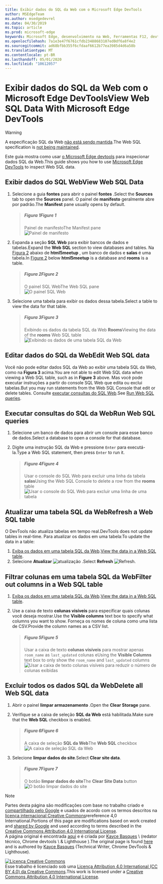 ```yaml
---
title: Exibir dados do SQL da Web com o Microsoft Edge DevTools
author: MSEdgeTeam
ms.author: msedgedevrel
ms.date: 04/30/2019
ms.topic: article
ms.prod: microsoft-edge
keywords: Microsoft Edge, desenvolvimento na Web, Ferramentas F12, devtools
ms.openlocfilehash: 7a1e3e47f6761cfdb23488683107ed0df6a8f4e2
ms.sourcegitcommit: ad68bfbb355f6cfdaaf6612b77ea3985d4d6a58b
ms.translationtype: MT
ms.contentlocale: pt-BR
ms.lasthandoff: 05/01/2020
ms.locfileid: "10612057"
---
```

<!-- Copyright Kayce Basques 

   Licensed under the Apache License, Version 2.0 (the "License");
   you may not use this file except in compliance with the License.
   You may obtain a copy of the License at

       https://www.apache.org/licenses/LICENSE-2.0

   Unless required by applicable law or agreed to in writing, software
   distributed under the License is distributed on an "AS IS" BASIS,
   WITHOUT WARRANTIES OR CONDITIONS OF ANY KIND, either express or implied.
   See the License for the specific language governing permissions and
   limitations under the License.  -->





# <span data-ttu-id="46c9c-103">Exibir dados do SQL da Web com o Microsoft Edge DevTools</span><span class="sxs-lookup"><span data-stu-id="46c9c-103">View Web SQL Data With Microsoft Edge DevTools</span></span>   



> [!WARNING]
> <span data-ttu-id="46c9c-104">A especificação SQL da Web [não está sendo mantida][W3CWebSQLStatus].</span><span class="sxs-lookup"><span data-stu-id="46c9c-104">The Web SQL specification is [not being maintained][W3CWebSQLStatus].</span></span>  

<span data-ttu-id="46c9c-105">Este guia mostra como usar [o Microsoft Edge devtools][MicrosoftEdgeDevTools] para inspecionar dados SQL da Web.</span><span class="sxs-lookup"><span data-stu-id="46c9c-105">This guide shows you how to use [Microsoft Edge DevTools][MicrosoftEdgeDevTools] to inspect Web SQL data.</span></span>  

## <span data-ttu-id="46c9c-106">Exibir dados do SQL Web</span><span class="sxs-lookup"><span data-stu-id="46c9c-106">View Web SQL Data</span></span>   

1.  <span data-ttu-id="46c9c-107">Selecione a guia **fontes** para abrir o painel **fontes** .</span><span class="sxs-lookup"><span data-stu-id="46c9c-107">Select the **Sources** tab to open the **Sources** panel.</span></span>  <span data-ttu-id="46c9c-108">O painel de **manifesto** geralmente abre por padrão.</span><span class="sxs-lookup"><span data-stu-id="46c9c-108">The **Manifest** pane usually opens by default.</span></span>  
    
    > ##### <span data-ttu-id="46c9c-109">Figura 1</span><span class="sxs-lookup"><span data-stu-id="46c9c-109">Figure 1</span></span>  
    > <span data-ttu-id="46c9c-110">Painel de manifesto</span><span class="sxs-lookup"><span data-stu-id="46c9c-110">The Manifest pane</span></span>  
    > ![Painel de manifesto][ImageManifestPane]  
    
1.  <span data-ttu-id="46c9c-112">Expanda a seção **SQL Web** para exibir bancos de dados e tabelas.</span><span class="sxs-lookup"><span data-stu-id="46c9c-112">Expand the **Web SQL** section to view databases and tables.</span></span>  <span data-ttu-id="46c9c-113">Na [Figura 2](#figure-2) abaixo de **html5meetup** , um banco de dados e **salas** é uma tabela.</span><span class="sxs-lookup"><span data-stu-id="46c9c-113">In [Figure 2](#figure-2) below **html5meetup** is a database and **rooms** is a table.</span></span>  
    
    > ##### <span data-ttu-id="46c9c-114">Figura 2</span><span class="sxs-lookup"><span data-stu-id="46c9c-114">Figure 2</span></span>  
    > <span data-ttu-id="46c9c-115">O painel SQL Web</span><span class="sxs-lookup"><span data-stu-id="46c9c-115">The Web SQL pane</span></span>  
    > ![O painel SQL Web][ImageWebSQLPane]  

1.  <span data-ttu-id="46c9c-117">Selecione uma tabela para exibir os dados dessa tabela.</span><span class="sxs-lookup"><span data-stu-id="46c9c-117">Select a table to view the data for that table.</span></span>  
    
    > ##### <span data-ttu-id="46c9c-118">Figura 3</span><span class="sxs-lookup"><span data-stu-id="46c9c-118">Figure 3</span></span>  
    > <span data-ttu-id="46c9c-119">Exibindo os dados da tabela SQL da Web **Rooms**</span><span class="sxs-lookup"><span data-stu-id="46c9c-119">Viewing the data of the **rooms** Web SQL table</span></span>  
    > ![Exibindo os dados de uma tabela SQL da Web][ImageWebSQLTable]  

## <span data-ttu-id="46c9c-121">Editar dados do SQL da Web</span><span class="sxs-lookup"><span data-stu-id="46c9c-121">Edit Web SQL data</span></span>   

<span data-ttu-id="46c9c-122">Você não pode editar dados SQL da Web ao exibir uma tabela SQL da Web, como na **Figura 3** acima.</span><span class="sxs-lookup"><span data-stu-id="46c9c-122">You are not able to edit Web SQL data when viewing a Web SQL table, such as in **Figure 3** above.</span></span>  <span data-ttu-id="46c9c-123">Mas você pode executar instruções a partir do console SQL Web que edita ou exclui tabelas.</span><span class="sxs-lookup"><span data-stu-id="46c9c-123">But you may run statements from the Web SQL Console that edit or delete tables.</span></span>  <span data-ttu-id="46c9c-124">Consulte [executar consultas do SQL Web](#run-web-sql-queries).</span><span class="sxs-lookup"><span data-stu-id="46c9c-124">See [Run Web SQL queries](#run-web-sql-queries).</span></span>  

## <span data-ttu-id="46c9c-125">Executar consultas do SQL da Web</span><span class="sxs-lookup"><span data-stu-id="46c9c-125">Run Web SQL queries</span></span>   

1.  <span data-ttu-id="46c9c-126">Selecione um banco de dados para abrir um console para esse banco de dados.</span><span class="sxs-lookup"><span data-stu-id="46c9c-126">Select a database to open a console for that database.</span></span>  

1.  <span data-ttu-id="46c9c-127">Digite uma instrução SQL da Web e pressione `Enter` para executá-la.</span><span class="sxs-lookup"><span data-stu-id="46c9c-127">Type a Web SQL statement, then press `Enter` to run it.</span></span>  
    
    > ##### <span data-ttu-id="46c9c-128">Figura 4</span><span class="sxs-lookup"><span data-stu-id="46c9c-128">Figure 4</span></span>  
    > <span data-ttu-id="46c9c-129">Usar o console do SQL Web para excluir uma linha da tabela **salas**</span><span class="sxs-lookup"><span data-stu-id="46c9c-129">Using the Web SQL Console to delete a row from the **rooms** table</span></span>  
    > ![Usar o console do SQL Web para excluir uma linha de uma tabela][ImageWebSQLEdit]  

## <span data-ttu-id="46c9c-131">Atualizar uma tabela SQL da Web</span><span class="sxs-lookup"><span data-stu-id="46c9c-131">Refresh a Web SQL table</span></span>   

<span data-ttu-id="46c9c-132">O DevTools não atualiza tabelas em tempo real.</span><span class="sxs-lookup"><span data-stu-id="46c9c-132">DevTools does not update tables in real-time.</span></span>  <span data-ttu-id="46c9c-133">Para atualizar os dados em uma tabela:</span><span class="sxs-lookup"><span data-stu-id="46c9c-133">To update the data in a table:</span></span>  

1.  <span data-ttu-id="46c9c-134">[Exiba os dados em uma tabela SQL da Web](#view-web-sql-data).</span><span class="sxs-lookup"><span data-stu-id="46c9c-134">[View the data in a Web SQL table](#view-web-sql-data).</span></span>  
1.  <span data-ttu-id="46c9c-135">Selecione **Atualizar** ![ atualização ][ImageRefreshIcon] .</span><span class="sxs-lookup"><span data-stu-id="46c9c-135">Select **Refresh** ![Refresh][ImageRefreshIcon].</span></span>  

## <span data-ttu-id="46c9c-136">Filtrar colunas em uma tabela SQL da Web</span><span class="sxs-lookup"><span data-stu-id="46c9c-136">Filter out columns in a Web SQL table</span></span>   

1.  <span data-ttu-id="46c9c-137">[Exiba os dados em uma tabela SQL da Web](#view-web-sql-data).</span><span class="sxs-lookup"><span data-stu-id="46c9c-137">[View the data in a Web SQL table](#view-web-sql-data).</span></span>  
1.  <span data-ttu-id="46c9c-138">Use a caixa de texto **colunas visíveis** para especificar quais colunas você deseja mostrar.</span><span class="sxs-lookup"><span data-stu-id="46c9c-138">Use the **Visible columns** text box to specify what columns you want to show.</span></span>  <span data-ttu-id="46c9c-139">Forneça os nomes de coluna como uma lista de CSV.</span><span class="sxs-lookup"><span data-stu-id="46c9c-139">Provide the column names as a CSV list.</span></span>  
    
    > ##### <span data-ttu-id="46c9c-140">Figura 5</span><span class="sxs-lookup"><span data-stu-id="46c9c-140">Figure 5</span></span>  
    > <span data-ttu-id="46c9c-141">Usar a caixa de texto **colunas visíveis** para mostrar apenas `room_name` as `last_updated` colunas e</span><span class="sxs-lookup"><span data-stu-id="46c9c-141">Using the **Visible Columns** text box to only show the `room_name` and `last_updated` columns</span></span>  
    > ![Usar a caixa de texto colunas visíveis para reduzir o número de colunas exibidas][ImageWebSQLFilter]  

## <span data-ttu-id="46c9c-143">Excluir todos os dados SQL da Web</span><span class="sxs-lookup"><span data-stu-id="46c9c-143">Delete all Web SQL data</span></span>   

1.  <span data-ttu-id="46c9c-144">Abrir o painel **limpar armazenamento** .</span><span class="sxs-lookup"><span data-stu-id="46c9c-144">Open the **Clear Storage** pane.</span></span>  
1.  <span data-ttu-id="46c9c-145">Verifique se a caixa de seleção **SQL da Web** está habilitada.</span><span class="sxs-lookup"><span data-stu-id="46c9c-145">Make sure that the **Web SQL** checkbox is enabled.</span></span>  
    
    > ##### <span data-ttu-id="46c9c-146">Figura 6</span><span class="sxs-lookup"><span data-stu-id="46c9c-146">Figure 6</span></span>  
    > <span data-ttu-id="46c9c-147">A caixa de seleção **SQL da Web**</span><span class="sxs-lookup"><span data-stu-id="46c9c-147">The **Web SQL** checkbox</span></span>  
    > ![A caixa de seleção SQL da Web][ImageWebSQLCheckbox]  

1.  <span data-ttu-id="46c9c-149">Selecione **limpar dados do site**.</span><span class="sxs-lookup"><span data-stu-id="46c9c-149">Select **Clear site data**.</span></span>  
    
    > ##### <span data-ttu-id="46c9c-150">Figura 7</span><span class="sxs-lookup"><span data-stu-id="46c9c-150">Figure 7</span></span>  
    > <span data-ttu-id="46c9c-151">O botão **limpar dados do site**</span><span class="sxs-lookup"><span data-stu-id="46c9c-151">The **Clear Site Data** button</span></span>  
    > ![O botão limpar dados do site][ImageClearWebSQL]  

 



<!-- image links -->  

[ImageRefreshIcon]: /microsoft-edge/devtools-guide-chromium/media/refresh-icon.msft.png  

[ImageManifestPane]: /microsoft-edge/devtools-guide-chromium/media/storage-application-manifest.msft.png "Figura 1: o painel manifestar"  
[ImageWebSQLPane]: /microsoft-edge/devtools-guide-chromium/media/storage-application-storage-web-sql.msft.png "Figura 2: painel SQL Web"  
[ImageWebSQLTable]: /microsoft-edge/devtools-guide-chromium/media/storage-application-storage-web-sql-html5meetup-rooms-1.msft.png "Figura 3: exibindo os dados de uma tabela SQL Web"  
[ImageWebSQLEdit]: /microsoft-edge/devtools-guide-chromium/media/storage-application-storage-web-sql-html5meetup-commands.msft.png "Figura 4: usar o console do SQL Web para excluir uma linha de uma tabela"  
[ImageWebSQLFilter]: /microsoft-edge/devtools-guide-chromium/media/storage-application-storage-web-sql-html5meetup-rooms-2.msft.png "Figura 5: usar a caixa de texto colunas visíveis para reduzir o número de colunas exibidas"  
[ImageWebSQLCheckbox]: /microsoft-edge/devtools-guide-chromium/media/storage-application-clear-storage-web-sql.msft.png "Figura 6: caixa de seleção SQL da Web"  
[ImageClearWebSQL]: /microsoft-edge/devtools-guide-chromium/media/storage-application-clear-storage-clear-site-data-button.msft.png "Figura 7: botão limpar dados do site"  

<!-- links -->  

[MicrosoftEdgeDevTools]: /microsoft-edge/devtools-guide-chromium "Ferramentas de desenvolvedor do Microsoft Edge (Chromium)"  

[W3CWebSQLStatus]: https://w3.org/TR/webdatabase/#status-of-this-document "Banco de dados SQL Web | W3C"  

> [!NOTE]
> <span data-ttu-id="46c9c-162">Partes desta página são modificações com base no trabalho criado e [compartilhado pelo Google][GoogleSitePolicies] e usados de acordo com os termos descritos na [licença internacional Creative Commons][CCA4IL]rereference 4,0 International.</span><span class="sxs-lookup"><span data-stu-id="46c9c-162">Portions of this page are modifications based on work created and [shared by Google][GoogleSitePolicies] and used according to terms described in the [Creative Commons Attribution 4.0 International License][CCA4IL].</span></span>  
> <span data-ttu-id="46c9c-163">A página original é encontrada [aqui](https://developers.google.com/web/tools/chrome-devtools/storage/websql) e é criada por [Kayce Basques][KayceBasques] \ (redator técnico, Chrome devtools \ & Lighthouse \).</span><span class="sxs-lookup"><span data-stu-id="46c9c-163">The original page is found [here](https://developers.google.com/web/tools/chrome-devtools/storage/websql) and is authored by [Kayce Basques][KayceBasques] \(Technical Writer, Chrome DevTools \& Lighthouse\).</span></span>  

[![Licença Creative Commons][CCby4Image]][CCA4IL]  
<span data-ttu-id="46c9c-165">Esse trabalho é licenciado sob uma [Licença Attribution 4.0 International (CC BY 4.0) da Creative Commons][CCA4IL].</span><span class="sxs-lookup"><span data-stu-id="46c9c-165">This work is licensed under a [Creative Commons Attribution 4.0 International License][CCA4IL].</span></span>  

[CCA4IL]: https://creativecommons.org/licenses/by/4.0  
[CCby4Image]: https://i.creativecommons.org/l/by/4.0/88x31.png  
[GoogleSitePolicies]: https://developers.google.com/terms/site-policies  
[KayceBasques]: https://developers.google.com/web/resources/contributors/kaycebasques  

